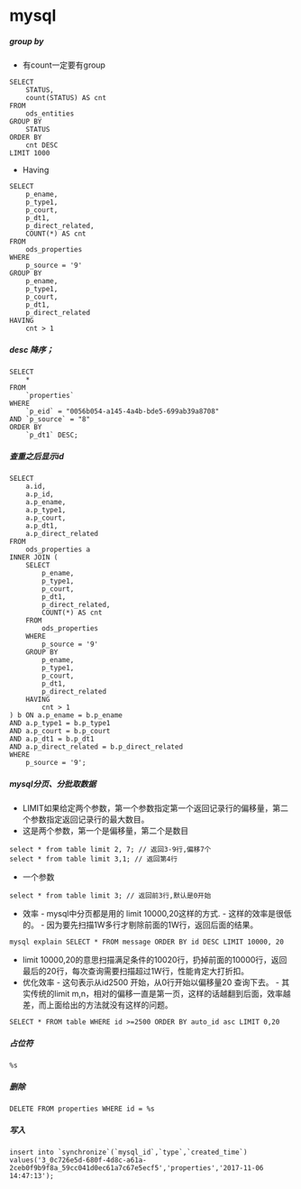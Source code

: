 # mysql
##### group by
- 有count一定要有group

```
SELECT
	STATUS,
	count(STATUS) AS cnt
FROM
	ods_entities
GROUP BY
	STATUS
ORDER BY
	cnt DESC
LIMIT 1000
```
- Having
```
SELECT
	p_ename,
	p_type1,
	p_court,
	p_dt1,
	p_direct_related,
	COUNT(*) AS cnt
FROM
	ods_properties
WHERE
	p_source = '9'
GROUP BY
	p_ename,
	p_type1,
	p_court,
	p_dt1,
	p_direct_related
HAVING
	cnt > 1
```
##### desc 降序；
```
SELECT
	*
FROM
	`properties`
WHERE
	`p_eid` = "0056b054-a145-4a4b-bde5-699ab39a8708"
AND `p_source` = "8"
ORDER BY
	`p_dt1` DESC;
```
##### 查重之后显示id
```
SELECT
	a.id,
	a.p_id,
	a.p_ename,
	a.p_type1,
	a.p_court,
	a.p_dt1,
	a.p_direct_related
FROM
	ods_properties a
INNER JOIN (
	SELECT
		p_ename,
		p_type1,
		p_court,
		p_dt1,
		p_direct_related,
		COUNT(*) AS cnt
	FROM
		ods_properties
	WHERE
		p_source = '9'
	GROUP BY
		p_ename,
		p_type1,
		p_court,
		p_dt1,
		p_direct_related
	HAVING
		cnt > 1
) b ON a.p_ename = b.p_ename
AND a.p_type1 = b.p_type1
AND a.p_court = b.p_court
AND a.p_dt1 = b.p_dt1
AND a.p_direct_related = b.p_direct_related
WHERE
	p_source = '9';
```
##### mysql分页、分批取数据
- LIMIT如果给定两个参数，第一个参数指定第一个返回记录行的偏移量，第二个参数指定返回记录行的最大数目。
- 这是两个参数，第一个是偏移量，第二个是数目
```
select * from table limit 2, 7; // 返回3-9行,偏移7个
select * from table limit 3,1; // 返回第4行
```
- 一个参数
```
select * from table limit 3; // 返回前3行,默认是0开始
```
- 效率
		- mysql中分页都是用的 limit 10000,20这样的方式.
		- 这样的效率是很低的。
		- 因为要先扫描1W多行才剔除前面的1W行，返回后面的结果。
```
mysql explain SELECT * FROM message ORDER BY id DESC LIMIT 10000, 20
```
- limit 10000,20的意思扫描满足条件的10020行，扔掉前面的10000行，返回最后的20行，每次查询需要扫描超过1W行，性能肯定大打折扣。
- 优化效率
		- 这句表示从id2500 开始，从0行开始以偏移量20 查询下去。
		- 其实传统的limit m,n，相对的偏移一直是第一页，这样的话越翻到后面，效率越差，而上面给出的方法就没有这样的问题。
```
SELECT * FROM table WHERE id >=2500 ORDER BY auto_id asc LIMIT 0,20
```
##### 占位符
```
%s
```
##### 删除
```
DELETE FROM properties WHERE id = %s
```
##### 写入
```
insert into `synchronize`(`mysql_id`,`type`,`created_time`) values('3_0c726e5d-680f-4d8c-a61a-2ceb0f9b9f8a_59cc041d0ec61a7c67e5ecf5','properties','2017-11-06 14:47:13');
```
